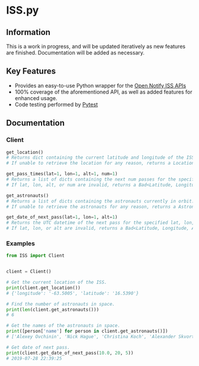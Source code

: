 ISS.py
======

Information
-----------
This is a work in progress, and will be updated iteratively as new features are finished.
Documentation will be added as necessary.

Key Features
------------
- Provides an easy-to-use Python wrapper for the [Open Notify ISS APIs](http://open-notify.org/)
- 100% coverage of the aforementioned API, as well as added features for enhanced usage.
- Code testing performed by [Pytest](https://pytest.org/en/latest/)

Documentation
-------------
### Client

```python 
get_location()
# Returns dict containing the current latitude and longitude of the ISS.
# If unable to retrieve the location for any reason, returns a LocationFailureException

get_pass_times(lat=1, lon=1, alt=1, num=1)
# Returns a list of dicts containing the next num passes for the specified lat, lon, and alt.
# If lat, lon, alt, or num are invalid, returns a Bad<Latitude, Longitude, Altitude, Number>Exception.

get_astronauts()
# Returns a list of dicts containing the astronauts currently in orbit.
# If unable to retrieve the astronauts for any reason, returns a AstronautFailureException

get_date_of_next_pass(lat=1, lon=1, alt=1)
# Returns the UTC datetime of the next pass for the specified lat, lon, and alt OR 'No passes found."
# If lat, lon, or alt are invalid, returns a Bad<Latitude, Longitude, Altitude>Exception
```

### Examples

```python
from ISS import Client


client = Client()

# Get the current location of the ISS.
print(client.get_location())
# {'longitude': '-63.5005', 'latitude': '16.5390'}

# Find the number of astronauts in space.
print(len(client.get_astronauts()))
# 6

# Get the names of the astronauts in space.
print([person['name'] for person in client.get_astronauts()])
# ['Alexey Ovchinin', 'Nick Hague', 'Christina Koch', 'Alexander Skvortsov', 'Luca Parmitano', 'Andrew Morgan']

# Get date of next pass.
print(client.get_date_of_next_pass(10.0, 20, 5))
# 2019-07-28 22:39:25
```